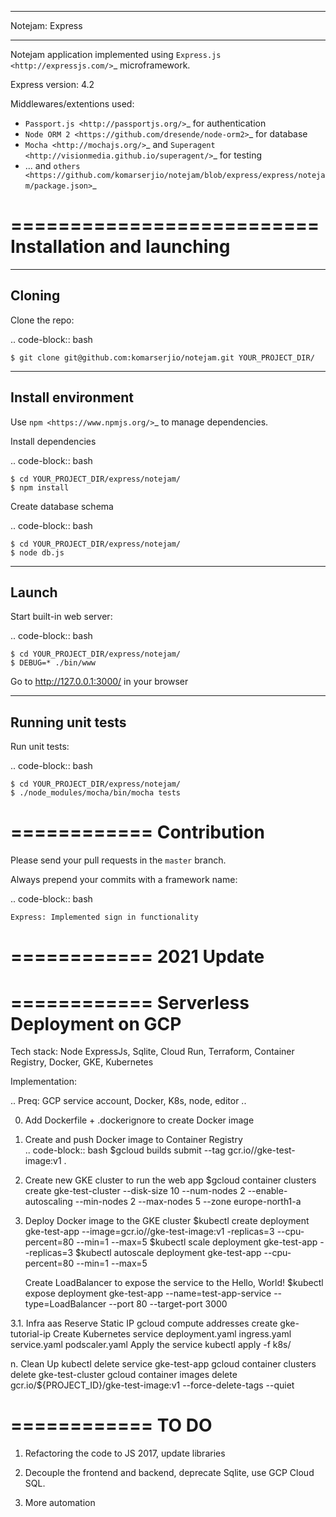 ****************
Notejam: Express
****************

Notejam application implemented using `Express.js <http://expressjs.com/>`_ microframework.

Express version: 4.2

Middlewares/extentions used:

* `Passport.js <http://passportjs.org/>`_ for authentication
* `Node ORM 2 <https://github.com/dresende/node-orm2>`_ for database
* `Mocha <http://mochajs.org/>`_ and `Superagent <http://visionmedia.github.io/superagent/>`_ for testing
* ... and `others <https://github.com/komarserjio/notejam/blob/express/express/notejam/package.json>`_

==========================
Installation and launching
==========================

-------
Cloning
-------

Clone the repo:

.. code-block:: bash

    $ git clone git@github.com:komarserjio/notejam.git YOUR_PROJECT_DIR/

-------------------
Install environment
-------------------
Use `npm <https://www.npmjs.org/>`_ to manage dependencies.

Install dependencies

.. code-block:: bash

    $ cd YOUR_PROJECT_DIR/express/notejam/
    $ npm install

Create database schema

.. code-block:: bash

    $ cd YOUR_PROJECT_DIR/express/notejam/
    $ node db.js

------
Launch
------

Start built-in web server:

.. code-block:: bash

    $ cd YOUR_PROJECT_DIR/express/notejam/
    $ DEBUG=* ./bin/www

Go to http://127.0.0.1:3000/ in your browser

------------------
Running unit tests
------------------

Run unit tests:

.. code-block:: bash

    $ cd YOUR_PROJECT_DIR/express/notejam/
    $ ./node_modules/mocha/bin/mocha tests

============
Contribution
============

Please send your pull requests in the ``master`` branch.

Always prepend your commits with a framework name:

.. code-block:: bash

    Express: Implemented sign in functionality


============
2021 Update
============

============
Serverless Deployment on GCP
============

Tech stack: Node ExpressJs, Sqlite, Cloud Run, Terraform, Container Registry, Docker, GKE, Kubernetes

Implementation:

.. Preq: GCP service account, Docker, K8s, node, editor
.. 

0. Add Dockerfile + .dockerignore to create Docker image

1. Create and push Docker image to Container Registry    
.. code-block:: bash 
    $gcloud builds submit --tag gcr.io/<project-id>/gke-test-image:v1 .

2. Create new GKE cluster to run the web app
    $gcloud container clusters create gke-test-cluster --disk-size 10 --num-nodes 2 --enable-autoscaling --min-nodes 2 --max-nodes 5 --zone europe-north1-a

3. Deploy Docker image to the GKE cluster
    $kubectl create deployment gke-test-app --image=gcr.io/<project-id>/gke-test-image:v1 -replicas=3 --cpu-percent=80 --min=1 --max=5
    $kubectl scale deployment gke-test-app --replicas=3
    $kubectl autoscale deployment gke-test-app --cpu-percent=80 --min=1 --max=5

   Create LoadBalancer to expose the service to the Hello, World! 
    $kubectl expose deployment gke-test-app --name=test-app-service --type=LoadBalancer --port 80 --target-port 3000

3.1. Infra aas 
    Reserve Static IP
        gcloud compute addresses create gke-tutorial-ip
    Create Kubernetes service
        deployment.yaml ingress.yaml service.yaml podscaler.yaml
    Apply the service
        kubectl apply -f k8s/

n. Clean Up
    kubectl delete service gke-test-app
    gcloud container clusters delete gke-test-cluster
    gcloud container images delete gcr.io/${PROJECT_ID}/gke-test-image:v1  --force-delete-tags --quiet
 

============
TO DO
============

1. Refactoring the code to JS 2017, update libraries

2. Decouple the frontend and backend, deprecate Sqlite, use GCP Cloud SQL.

3. More automation